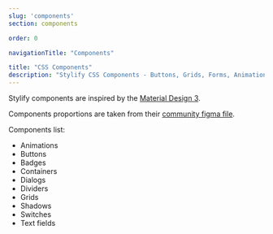 ```yaml
---
slug: 'components'
section: components

order: 0

navigationTitle: "Components"

title: "CSS Components"
description: "Stylify CSS Components - Buttons, Grids, Forms, Animations, Switches and a lot more. Copy&Paste without CSS framework."
---
```


Stylify components are inspired by the [Material Design 3](https://m3.material.io/).

Components proportions are taken from their [community figma file](https://www.figma.com/file/DJMWYdOn4HyZ9GQqrGZfXD/Material-3-Design-Kit-(Community)?node-id=47909%3A2).

<note><template>
	Components expects, that you have some kind of "reset" included in your page.
	For example [Normalize.css](https://necolas.github.io/normalize.css/).
	Also the `box-sizing:border-box` should be added on all elements.
</template></note>

Components list:
- <nuxt-link to="/snippets/components/animations">Animations</nuxt-link>
- <nuxt-link to="/snippets/components/buttons">Buttons</nuxt-link>
- <nuxt-link to="/snippets/components/badges">Badges</nuxt-link>
- <nuxt-link to="/snippets/components/containers">Containers</nuxt-link>
- <nuxt-link to="/snippets/components/dialogs">Dialogs</nuxt-link>
- <nuxt-link to="/snippets/components/dividers">Dividers</nuxt-link>
- <nuxt-link to="/snippets/components/grids">Grids</nuxt-link>
- <nuxt-link to="/snippets/components/shadows">Shadows</nuxt-link>
- <nuxt-link to="/snippets/components/switches">Switches</nuxt-link>
- <nuxt-link to="/snippets/components/text-fields">Text fields</nuxt-link>
